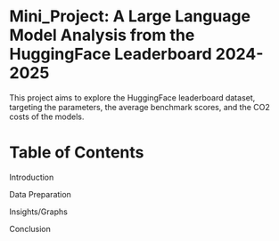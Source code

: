 # Mini_Project: A Large Language Model Analysis from the HuggingFace Leaderboard 2024-2025
This project aims to explore the HuggingFace leaderboard dataset, targeting the parameters, the average benchmark scores, and the CO2 costs of the models.

# Table of Contents
Introduction

Data Preparation

Insights/Graphs

Conclusion

